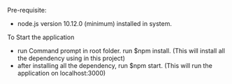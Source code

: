 Pre-requisite: 
- node.js version 10.12.0 (minimum) installed in system.

To Start the application
- run Command prompt in root folder. run $npm install. (This will install all the dependency using in this project)
- after installing all the dependency, run $npm start. (This will run the application on localhost:3000)